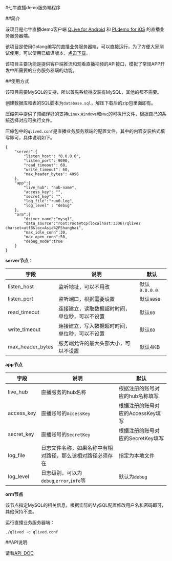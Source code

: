 #七牛直播demo服务端程序

##简介

该项目是七牛直播demo客户端 [QLive for Android](https://github.com/qiniudemo/qiniu-live-android) 和 [PLdemo for iOS](https://github.com/qiniudemo/qiniu-live-iOS) 的直播业务服务器端。

该项目是使用Golang编写的直播业务服务器端，可以直接运行，为了方便大家测试使用，可以使用已编译版本，[点击下载](http://devtools.qiniu.com/qiniu-live-server-v1.0.zip)。

该项目主要功能是提供客户端推流和观看直播视频的API接口，模拟了常规APP开发中所需要的业务服务器端的功能。

##使用方式

该项目需要MySQL的支持，所以首先系统得安装有MySQL，其他的都不需要。

创建数据库和表的SQL脚本为`database.sql`，解压下载后的zip包里面即有。

压缩包中提供了预编译好的支持`Linux`,`Windows`和`Mac`的可执行文件，根据自己的系统选择对应可执行文件。

压缩包中的`qlived.conf`是直播业务服务器端的配置文件，其中的内容安装格式填写即可，具体说明如下。

```
{
    "server":{
	    "listen_host": "0.0.0.0",
	    "listen_port": 9090,
	    "read_timeout": 60,
	    "write_timeout": 60,
	    "max_header_bytes": 4096
	},
	"app":{
		"live_hub": "hub-name",
		"access_key": "",
		"secret_key": "",
		"log_file":"run0.log",
		"log_level" : "debug"
	},
	"orm":{
		"driver_name":"mysql",
		"data_source":"root:root@tcp(localhost:3306)/qlive?charset=utf8&loc=Asia%2FShanghai",
		"max_idle_conn":30,
		"max_open_conn":50,
		"debug_mode":true
	}
}
```

**server节点**：

|字段|说明|默认|
|-----|------|-------|
|listen_host|监听地址，可以不用改|默认`0.0.0.0`|
|listen_port|监听端口，根据需要设置|默认`9090`|
|read_timeout|连接建立，读取数据超时时间，单位秒，可以不设置|默认`60`|
|write_timeout|连接建立，写入数据超时时间，单位秒，可以不设置|默认`60`|
|max_header_bytes|服务端允许的最大头部大小，可以不设置|默认4KB|

**app节点**

|字段|说明|默认|
|-----|------|--------|
|live_hub|直播服务的hub名称|根据注册的账号对应的hub名称填写|
|access_key|直播账号的`AccessKey`|根据注册的账号对应的AccessKey填写|
|secret_key|直播账号的`SecretKey`|根据注册的账号对应的SecretKey填写|
|log_file|日志文件名称，如果名称中有相对路径，那么该相对路径必须存在|指定为本地文件|
|log_level|日志级别，可以为`debug`,`error`,`info`等|默认为`debug`|


**orm节点**

该节点指定MySQL的相关信息，根据实际的MySQL配置修改用户名和密码即可，其他保持不变。

运行直播业务服务器端：

```
./qlived -c qlived.conf
```

##API说明

请看[API_DOC](API_DOC.md)
